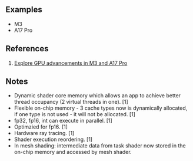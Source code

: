
## Examples

* M3
* A17 Pro

## References

1. [Explore GPU advancements in M3 and A17 Pro](https://developer.apple.com/videos/play/tech-talks/111375)

## Notes

* Dynamic shader core memory which allows an app to achieve better thread occupancy (2 virtual threads in one). [1]
* Flexible on-chip memory - 3 cache types now is dynamically allocated, if one type is not used - it will not be allocated. [1]
* fp32, fp16, int can execute in parallel. [1]
* Optimzied for fp16. [1]
* Hardware ray tracing. [1]
* Shader execution reordering. [1]
* In mesh shading: intermediate data from task shader now stored in the on-chip memory and accessed by mesh shader.

